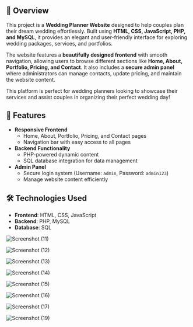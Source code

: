 ## 📌 Overview
This project is a **Wedding Planner Website** designed to help couples plan their dream wedding effortlessly. Built using **HTML, CSS, JavaScript, PHP, and MySQL**, it provides an elegant and user-friendly interface for exploring wedding packages, services, and portfolios.

The website features a **beautifully designed frontend** with smooth navigation, allowing users to browse different sections like **Home, About, Portfolio, Pricing, and Contact**. It also includes a **secure admin panel** where administrators can manage contacts, update pricing, and maintain the website content.

This platform is perfect for wedding planners looking to showcase their services and assist couples in organizing their perfect wedding day!

## 🚀 Features
- **Responsive Frontend**
  - Home, About, Portfolio, Pricing, and Contact pages
  - Navigation bar with easy access to all pages
- **Backend Functionality**
  - PHP-powered dynamic content
  - SQL database integration for data management
- **Admin Panel**
  - Secure login system (Username: `admin`, Password: `admin123`)
  - Manage website content efficiently

## 🛠️ Technologies Used
- **Frontend**: HTML, CSS, JavaScript  
- **Backend**: PHP, MySQL  
- **Database**: SQL



![Screenshot (11)](https://github.com/user-attachments/assets/2e59e7be-61ea-48be-9c89-1f20a0e4eadf)

![Screenshot (12)](https://github.com/user-attachments/assets/2ce4e449-34ef-4c66-823f-6e68d0d56dd6)

![Screenshot (13)](https://github.com/user-attachments/assets/779d3a64-c117-4bd5-8229-ae750a83291e)

![Screenshot (14)](https://github.com/user-attachments/assets/d3c2223b-44cf-4aea-9a43-c44eb5a142c3)

![Screenshot (15)](https://github.com/user-attachments/assets/3fa81acf-aa57-43a5-acd1-830fcfca3355)

![Screenshot (16)](https://github.com/user-attachments/assets/19b55353-d756-4d06-b80e-69cb56ba07d0)

![Screenshot (17)](https://github.com/user-attachments/assets/9d130389-0435-42a4-9de5-54cd32494346)

![Screenshot (19)](https://github.com/user-attachments/assets/0581e2de-e51a-4426-b1b8-73796c087a8e)



